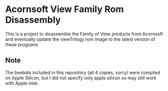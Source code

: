 # Acornsoft View Family Rom Disassembly

This is a project to disassemble the Family of View products from Acornsoft
and eventually update the viewTrilogy rom image to the latest version of 
these programs

## Note
The beebdis included in this repository (all 4 copies, sorry) were compiled on 
Apple Silicon, but I did not specify only apple silicon so may still work
with Apple Intel.

